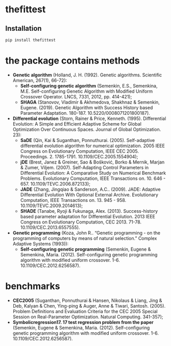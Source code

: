 # thefittest

## Installation
```bash
pip install thefittest
```

# the package contains methods
* **Genetic algorithm** (Holland, J. H. (1992). Genetic algorithms. Scientific American, 267(1), 66-72):
    * **Self-configuring genetic algorithm** (Semenkin, E.S., Semenkina, M.E. Self-configuring Genetic Algorithm with Modified Uniform Crossover Operator. LNCS, 7331, 2012, pp. 414-421);
    * **SHAGA** (Stanovov, Vladimir & Akhmedova, Shakhnaz & Semenkin, Eugene. (2019). Genetic Algorithm with Success History based Parameter Adaptation. 180-187. 10.5220/0008071201800187).
* **Differential evolution** (Storn, Rainer & Price, Kenneth. (1995). Differential Evolution: A Simple and Efficient Adaptive Scheme for Global Optimization Over Continuous Spaces. Journal of Global Optimization. 23):
    * **SaDE** (Qin, Kai & Suganthan, Ponnuthurai. (2005). Self-adaptive differential evolution algorithm for numerical optimization. 2005 IEEE Congress on Evolutionary Computation, IEEE CEC 2005. Proceedings. 2. 1785-1791. 10.1109/CEC.2005.1554904);
    * **jDE** (Brest, Janez & Greiner, Sao & Bošković, Borko & Mernik, Marjan & Zumer, Viljem. (2007). Self-Adapting Control Parameters in Differential Evolution: A Comparative Study on Numerical Benchmark Problems. Evolutionary Computation, IEEE Transactions on. 10. 646 - 657. 10.1109/TEVC.2006.872133);
    * **JADE** (Zhang, Jingqiao & Sanderson, A.C.. (2009). JADE: Adaptive Differential Evolution With Optional External Archive. Evolutionary Computation, IEEE Transactions on. 13. 945 - 958. 10.1109/TEVC.2009.2014613);
    * **SHADE** (Tanabe, Ryoji & Fukunaga, Alex. (2013). Success-history based parameter adaptation for Differential Evolution. 2013 IEEE Congress on Evolutionary Computation, CEC 2013. 71-78. 10.1109/CEC.2013.6557555).
* **Genetic programming** (Koza, John R.. “Genetic programming - on the programming of computers by means
    of natural selection.” Complex Adaptive Systems (1993)):
    * **Self-configuring genetic programming** (Semenkin, Eugene & Semenkina, Maria. (2012). Self-configuring genetic programming algorithm with modified uniform crossover. 1-6. 10.1109/CEC.2012.6256587).
# benchmarks
* **CEC2005** (Suganthan, Ponnuthurai & Hansen, Nikolaus & Liang, Jing & Deb, Kalyan & Chen, Ying-ping & Auger, Anne & Tiwari, Santosh. (2005). Problem Definitions and Evaluation Criteria for the CEC 2005 Special Session on Real-Parameter Optimization. Natural Computing. 341-357);
* **Symbolicregression17. 17 test regression problem from the paper** (Semenkin, Eugene & Semenkina, Maria. (2012). Self-configuring genetic programming algorithm with modified uniform crossover. 1-6. 10.1109/CEC.2012.6256587).
